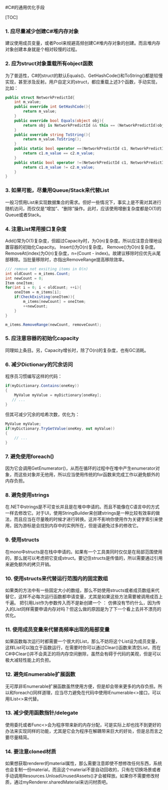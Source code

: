 #C#的通用优化手段

[TOC]

### 1. 应尽量减少创建C#堆内存对象

建议使用成员变量，或者Pool来规避高频创建C#堆内存对象的创建。而且堆内存对象创建本身就是个相对较慢的过程。

### 2. 应为struct对象重载所有object函数

为了普适性，C#的struct的默认Equals()、GetHashCode()和ToString()都是较慢实现，甚至涉及反射。用户自定义的struct，都应重载上述3个函数，手动实现，比如：

~~~C#
public struct NetworkPredictId{
    int m_value;
    public override int GetHashCode(){
        return m_value;
    }
    public override bool Equals(object obj){
        return obj is NetworkPredictId && this == (NetworkPredictId)obj;
    }
    public override string ToString(){
        return m_value.ToString();
    }
    public static bool operator ==(NetworkPredictId c1, NetworkPredictId c2){
        return c1.m_value == c2.m_value;
    }
    public static bool operator !=(NetworkPredictId c1, NetworkPredictId c2){
        return c1.m_value != c2.m_value;
    }
}
~~~



### 3. 如果可能，尽量用Queue/Stack来代替List

一般习惯用List来实现数据集合的需求。但好一些情况下，事实上是不需对其进行随机访问，而仅仅是“增加”、“删除”操作。此时，应该使用增删复杂度都是O(1)的Queue或者Stack。

### 4. 注意List常用接口复杂度

Add()常为O(1)复杂度，但超过Capacity时，为O(n)复杂度。所以应注意合理地设置容器的初始化Capacity。
Insert()为O(n)复杂度。
Remove()为O(n)复杂度。RemoveAt(index)为O(n)复杂度，n=(Count - index)。故建议移除时应优先从尾部移除。当批量移除时，亦指出RemoveRange提高移除效率。

~~~C#
/// remove not exsiting items in O(n)
int oldCount = m_items.Count;
int newCount = 0;
Item oneItem;
for(int i = 0; i < oldCount; ++i){
    oneItem = m_items[i];
    if(CheckExisting(oneItem)){
        m_items[newCount] = oneItem;
        ++newCount;
    }
}

m_items.RemoveRange(newCount, removeCount);
~~~

### 5. 应注意容器的初始化capacity

同理如上条目。另，Capacity增长时，除了O(n)的复杂度，也有GC消耗。

### 6. 减少Dictionary的冗余访问

程序员习惯编写这样的代码：

~~~C#
if(myDictionary.Contains(oneKey))
{
    MyValue myValue = myDictionary[oneKey];
   // ...
}
~~~

但其可减少冗余的哈希次数，优化为：

~~~C#
MyValue myValue;
if(myDictionary.TryGetValue(oneKey, out myValue))
{
    // ...
}
~~~

### 7. 避免使用foreach()

因为它会调用GetEnumerator()，从而在循环的过程中在堆中产生enumerator对象，而这些对象并无他用，所以应当使用传统的for函数来完成工作以避免额外的内存负担。

### 8. 避免使用strings

在.NET中strings是不可变长并且是在堆中申请的。而且不能像在C语言中的方式一样去修改它。对于UI，使用StringBuilder来创建strings是一种比较有效率的做法，而且应当在尽量晚的时候才进行转换。这并不影响你使用作为关键字索引来使用，因为游标是会找到内存中的实例所在，但是请避免过多的修改它。

### 9. 使用structs

在mono中structs是在栈中申请的。如果有一个工具类同时仅仅是在局部范围使用的，那么就可以考虑把它变成struct。要记住structs是传值的，所以需要通过引用来避免额外的拷贝开销。

### 10. 使用structs来代替运行范围内的固定数组

如果类的方法中有一些固定大小的数组，那么不妨使用structs或者成员数组来代替它，这样不必每次运行函数都申请变量，尤其是如果这些方法需要被调用成百上千遍。
把引用List作为参数传入而不是新创建一个 ： 仿佛没有节约什么，因为传入的List同样需要申请内存对吗？但这么做的原因是为了下一个看上去并不漂亮的优化。

### 11. 使用成员变量来代替高频率出现的局部变量

如果函数每次运行时都需要一个很大的List，那么不妨将这个List设为成员变量，这样List可以独立于函数运行，在需要时你可以通过Clear()函数来清空List，而在C#中Clear()并不会真正的将内存空间删除，虽然会有碍于代码的美观，但是可以极大减轻性能上的负担。

### 12. 避免IEnumerable扩展函数

无可厚非IEnumerable扩展函数虽然使用方便，但是却会带来更多的内存负担。所以和foreach()同样道理，应当尽力避免在代码中使用IEnumerable<>接口，可以用IList<>来代替。

### 13. 减少使用函数指针/delegate

使用委托或者Func<>会为程序带来新的内存分配，可是实际上却也找不到更好的办法来实现同样的功能，尤其是它会为程序在解耦带来巨大的好处，但是总而言之要尽量精简。

### 14. 要注意cloned材质

如果想获取renderer的material属性，那么需要注意即使不想修改任何东西，系统也会复制一份material，而且这个material不是自动回收的，只有在切换场景或者手动调用Resources.UnloadUnusedAssets()才会被释放。如果你不需要修改材质，通过myRenderer.sharedMaterial来访问材质吧。